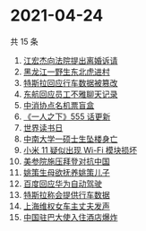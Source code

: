# 2021-04-24

共 15 条

<!-- BEGIN ZHIHUSEARCH -->
<!-- 最后更新时间 Sat Apr 24 2021 12:03:38 GMT+0800 (China Standard Time) -->
1. [江宏杰向法院提出离婚诉请](https://www.zhihu.com/search?q=福原爱江宏杰离婚)
1. [黑龙江一野生东北虎进村](https://www.zhihu.com/search?q=野生东北虎)
1. [特斯拉回应行车数据被篡改](https://www.zhihu.com/search?q=特斯拉行车数据)
1. [东航回应员工不雅聊天记录](https://www.zhihu.com/search?q=东航空姐)
1. [中消协点名机票盲盒](https://www.zhihu.com/search?q=机票盲盒)
1. [《一人之下》555 话更新](https://www.zhihu.com/search?q=一人之下)
1. [世界读书日](https://www.zhihu.com/search?q=世界读书日)
1. [中南大学一硕士生坠楼身亡](https://www.zhihu.com/search?q=中南大学研究生)
1. [小米 11 疑似出现 Wi-Fi 模块损坏](https://www.zhihu.com/search?q=小米11烧主板)
1. [美参院施压拜登对抗中国](https://www.zhihu.com/search?q=拜登)
1. [姚策生母欲抚养姚策儿子](https://www.zhihu.com/search?q=姚策)
1. [百度回应华为自动驾驶](https://www.zhihu.com/search?q=华为自动驾驶)
1. [特斯拉称会提供行车数据](https://www.zhihu.com/search?q=特斯拉行车数据)
1. [上海维权女车主丈夫发声](https://www.zhihu.com/search?q=特斯拉行车数据)
1. [中国驻巴大使入住酒店爆炸](https://www.zhihu.com/search?q=巴基斯坦)
<!-- END ZHIHUSEARCH -->
